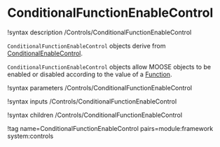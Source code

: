 # ConditionalFunctionEnableControl

!syntax description /Controls/ConditionalFunctionEnableControl

`ConditionalFunctionEnableControl` objects derive from [ConditionalEnableControl](/ConditionalEnableControl.md).

`ConditionalFunctionEnableControl` objects allow MOOSE objects to be enabled or
disabled according to the value of a [Function](syntax/Functions/index.md).

!syntax parameters /Controls/ConditionalFunctionEnableControl

!syntax inputs /Controls/ConditionalFunctionEnableControl

!syntax children /Controls/ConditionalFunctionEnableControl

!tag name=ConditionalFunctionEnableControl pairs=module:framework system:controls
